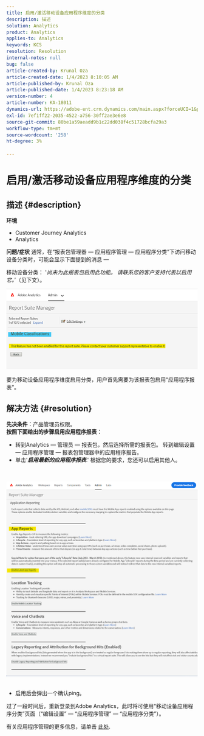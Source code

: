```yaml
---
title: 启用/激活移动设备应用程序维度的分类
description: 描述
solution: Analytics
product: Analytics
applies-to: Analytics
keywords: KCS
resolution: Resolution
internal-notes: null
bug: false
article-created-by: Krunal Oza
article-created-date: 1/4/2023 8:10:05 AM
article-published-by: Krunal Oza
article-published-date: 1/4/2023 8:23:18 AM
version-number: 4
article-number: KA-18011
dynamics-url: https://adobe-ent.crm.dynamics.com/main.aspx?forceUCI=1&pagetype=entityrecord&etn=knowledgearticle&id=abc8232e-078c-ed11-81ac-6045bd0063aa
exl-id: 7ef1ff22-2035-4522-a756-30ff2ae3e6e8
source-git-commit: 80be1a59aeadd9b1c22dd038f4c51728bcfa29a3
workflow-type: tm+mt
source-wordcount: '258'
ht-degree: 3%

---
```


# 启用/激活移动设备应用程序维度的分类

## 描述 {#description}

<b>环境</b>
- Customer Journey Analytics
- Analytics



<b>问题/症状</b>
通常，在“报表包管理器 — 应用程序管理 — 应用程序分类”下访问移动设备分类时，可能会显示下面提到的消息 — 

移动设备分类： &#39;*尚未为此报表包启用此功能。 请联系您的客户支持代表以启用它。*’（见下文）。

![](assets/___acc8232e-078c-ed11-81ac-6045bd0063aa___.png)

要为移动设备应用程序维度启用分类，用户首先需要为该报表包启用“应用程序报表”。


## 解决方法 {#resolution}

<b>先决条件</b>：产品管理员权限。<br><b>按照下面给出的步骤启用应用程序报表：</b>
- 转到Analytics — 管理员 — 报表包，然后选择所需的报表包。 转到编辑设置 — 应用程序管理 — <b> </b>报表包管理器中的应用程序报告。
- 单击&#39;<b>*启用最新的应用程序报表</b>*.&#39; 根据您的要求，您还可以启用其他人。

<br> <br>![](assets/0ae3ca9c-b68f-ec11-b400-00224804a35d.png)
 
- 启用后会弹出一个确认ping。


过了一段时间后，重新登录到Adobe Analytics，此时将可使用“移动设备应用程序分类”页面（“编辑设置” — “应用程序管理” — “应用程序分类”）。

有关应用程序管理的更多信息，请单击 [此处](https://nam04.safelinks.protection.outlook.com/?url=https%3A%2F%2Fexperienceleague.adobe.com%2Fdocs%2Fanalytics%2Fadmin%2Fadmin-tools%2Fmobile-management.html%3Flang%3Den&amp;amp;data=04%7C01%7Cnilotpalb%40adobe.com%7C3c1d5032d121424be46208d9f1d8905c%7Cfa7b1b5a7b34438794aed2c178decee1%7C0%7C0%7C637806734700482559%7CUnknown%7CTWFpbGZsb3d8eyJWIjoiMC4wLjAwMDAiLCJQIjoiV2luMzIiLCJBTiI6Ik1haWwiLCJXVCI6Mn0%3D%7C3000&amp;amp;sdata=uxWerDD%2FHHZVSk%2B6eY0p2czXyW3BtXq75lRarjebwak%3D&amp;amp;reserved=0 "单击以访问链接：https://experienceleague.adobe.com/docs/analytics/admin/admin-tools/mobile-management.html?lang=en").
